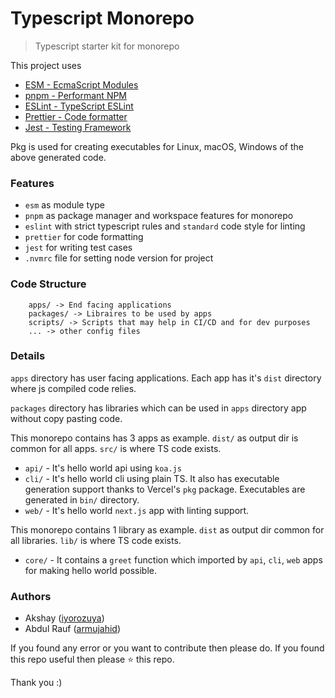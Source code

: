 # Typescript Monorepo

> Typescript starter kit for monorepo 

This project uses 
- [ESM - EcmaScript Modules](https://nodejs.org/api/esm.html)
- [pnpm - Performant NPM](https://pnpm.io/)
- [ESLint - TypeScript ESLint](https://typescript-eslint.io/)
- [Prettier - Code formatter](https://prettier.io/)
- [Jest - Testing Framework](https://jestjs.io/)

Pkg is used for creating executables for Linux, macOS, Windows of the above generated code.

### Features

- ``esm`` as module type
- ``pnpm`` as package manager and workspace features for monorepo
- ``eslint`` with strict typescript rules and ``standard`` code style for linting
- ``prettier`` for code formatting
- ``jest`` for writing test cases
- ``.nvmrc`` file for setting node version for project

### Code Structure

```
    apps/ -> End facing applications
    packages/ -> Libraires to be used by apps
    scripts/ -> Scripts that may help in CI/CD and for dev purposes
    ... -> other config files
```

### Details

``apps`` directory has user facing applications. Each app has it's ``dist`` directory where js compiled code relies.

``packages`` directory has libraries which can be used in ``apps`` directory app without copy pasting code.

This monorepo contains has 3 apps as example. ``dist/`` as output dir is common for all apps. ``src/`` is where TS code exists.
- ``api/`` - It's hello world api using ``koa.js``
- ``cli/`` - It's hello world cli using plain TS. It also has executable generation support thanks to Vercel's ``pkg`` package. Executables are generated in ``bin/`` directory.
- ``web/`` - It's hello world ``next.js`` app with linting support.

This monorepo contains 1 library as example. ``dist`` as output dir common for all libraries. ``lib/`` is where TS code exists.
- ``core/`` - It contains a ``greet`` function which imported by ``api``, ``cli``, ``web`` apps for making hello world possible.

### Authors

- Akshay ([iyorozuya](https://github.com/iyorozuya))
- Abdul Rauf ([armujahid](https://github.com/armujahid))

If you found any error or you want to contribute then please do.
If you found this repo useful then please ⭐ this repo.

Thank you :)
